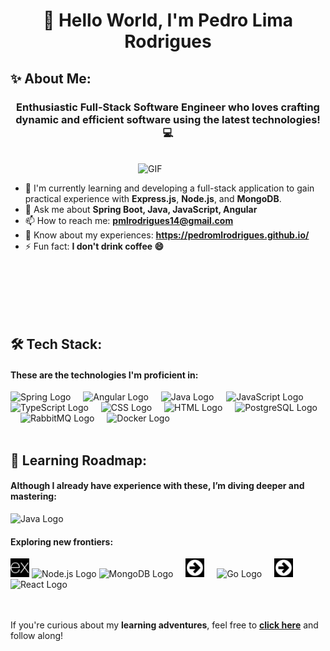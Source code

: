 <h1 align="center">👋 Hello World, I'm Pedro Lima Rodrigues</h1>

## ✨ About Me:
<h3 align="center">Enthusiastic Full-Stack Software Engineer who loves crafting dynamic and efficient software using the latest technologies! 💻</h3>
<br>

<img align="right" margin-bottom="500px" width="300px" alt="GIF" src="https://github.com/Anmol-Baranwal/Cool-GIFs-For-GitHub/assets/74038190/9d0fd0c4-5c7f-4122-b884-64a1e1685d2d">

<br>

- 🌱 I'm currently learning and developing a full-stack application to gain practical experience with **Express.js**, **Node.js**, and **MongoDB**.
- 💬 Ask me about **Spring Boot, Java, JavaScript, Angular**
- 📫 How to reach me: **pmlrodrigues14@gmail.com**
- 📄 Know about my experiences: **https://pedromlrodrigues.github.io/**
- ⚡ Fun fact: **I don't drink coffee 😄**

<br>
<br>
<br>
<br>
<br>

## 🛠️ Tech Stack:
#### These are the technologies I'm proficient in:
<div align="left">
  <img src="https://cdn.jsdelivr.net/gh/devicons/devicon/icons/spring/spring-original.svg" height="30" alt="Spring Logo"  />
  <img width="12" />
  <img src="https://cdn.jsdelivr.net/gh/devicons/devicon/icons/angular/angular-original.svg" height="30" alt="Angular Logo"  />
  <img width="12" />
  <img src="https://cdn.jsdelivr.net/gh/devicons/devicon/icons/java/java-original.svg" height="30" alt="Java Logo"  />
  <img width="12" />
  <img src="https://cdn.jsdelivr.net/gh/devicons/devicon/icons/javascript/javascript-original.svg" height="30" alt="JavaScript Logo"  />
  <img width="12" />
  <img src="https://cdn.jsdelivr.net/gh/devicons/devicon/icons/typescript/typescript-original.svg" height="30" alt="TypeScript Logo"  />
  <img width="12" />
  <img src="https://cdn.jsdelivr.net/gh/devicons/devicon/icons/css3/css3-original.svg" height="30" alt="CSS Logo"  />
  <img width="12" />
  <img src="https://cdn.jsdelivr.net/gh/devicons/devicon/icons/html5/html5-original.svg" height="30" alt="HTML Logo"  />
  <img width="12" />
  <img src="https://cdn.jsdelivr.net/gh/devicons/devicon/icons/postgresql/postgresql-original.svg" height="30" alt="PostgreSQL Logo"  />
  <img width="12" />
  <img src="https://cdn.jsdelivr.net/gh/devicons/devicon/icons/rabbitmq/rabbitmq-original.svg" height="30" alt="RabbitMQ Logo"  />
  <img width="12" />
  <img src="https://cdn.jsdelivr.net/gh/devicons/devicon/icons/docker/docker-original.svg" height="30" alt="Docker Logo"  />
  <img width="12" />
</div>
<br>

## 🚀 Learning Roadmap:
#### Although I already have experience with these, I’m diving deeper and mastering:
<div align="left">
  <img src="https://cdn.jsdelivr.net/gh/devicons/devicon/icons/java/java-original.svg" height="30" alt="Java Logo"  />
  <img width="12" />
</div>

#### Exploring new frontiers:
<div align="left">
  <img src="svg/express-original.svg" height="30" alt="Express Logo" />
  <img src="https://cdn.jsdelivr.net/gh/devicons/devicon/icons/nodejs/nodejs-original.svg" height="30" alt="Node.js Logo"  />
  <img src="https://cdn.jsdelivr.net/gh/devicons/devicon/icons/mongodb/mongodb-original.svg" height="30" alt="MongoDB Logo"  />
  <img width="12" />
  <img src="svg/arrow-circle-right.svg" height="30" alt="Right Arrow Logo" />
  <img width="12" />
  <img src="https://cdn.jsdelivr.net/gh/devicons/devicon/icons/go/go-original.svg" height="30" alt="Go Logo"  />
  <img width="12" />
  <img src="svg/arrow-circle-right.svg" height="30" alt="Right Arrow Logo" />
  <img width="12" />
  <img src="https://cdn.jsdelivr.net/gh/devicons/devicon/icons/react/react-original.svg" height="30" alt="React Logo"  />
  <img width="12" />
</div>
<br>
<br>
<p>If you're curious about my <b>learning adventures</b>, feel free to <a href="https://github.com/pedromlrodrigues/learning"><b>click here</b></a> and follow along!</p>
